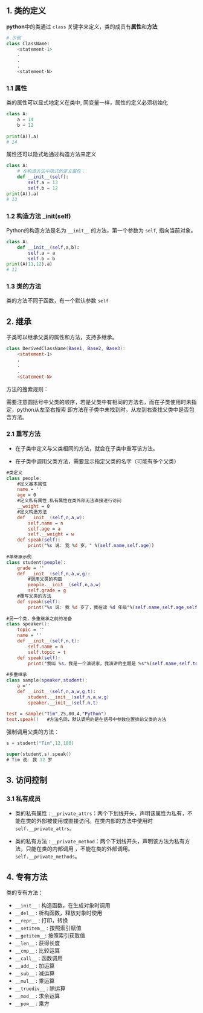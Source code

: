 ## 1. 类的定义
**python**中的类通过 `class` 关键字来定义，类的成员有**属性**和**方法**​
```python
# 示例
class ClassName: 
    <statement-1>
    .
    .
    .
    <statement-N> 
```
### 1.1 属性 
类的属性可以显式地定义在类中, 同变量一样，属性的定义必须初始化
```python
class A:
    a = 14
    b = 12
    
print(A().a)
# 14
```
属性还可以隐式地通过构造方法来定义
```python
class A:
    # 在构造方法中隐式的定义属性：
    def __init__(self):
        self.a = 13
        self.b = 12
print(A().a)
# 13
```
### 1.2 构造方法 ___init__(self)
Python的构造方法是名为 `__init__` 的方法，第一个参数为 `self`, 指向当前对象。
```python
class A:
    def __init__(self,a,b):
        self.a = a
        self.b = b
print(A(11,12).a)
# 11
```

### 1.3 类的方法

类的方法不同于函数，有一个默认参数 `self`

## 2. 继承

子类可以继承父类的属性和方法，支持多继承。

```swift
class DerivedClassName(Base1, Base2, Base3):
    <statement-1>
    .
    .
    .
    <statement-N>
```

方法的搜索规则：

需要注意圆括号中父类的顺序，若是父类中有相同的方法名，而在子类使用时未指定，python从左至右搜索 即方法在子类中未找到时，从左到右查找父类中是否包含方法。

### 2.1 重写方法

- 在子类中定义与父类相同的方法，就会在子类中重写该方法。

- 在子类中调用父类方法，需要显示指定父类的名字（可能有多个父类）

```swift
#类定义
class people:
    #定义基本属性
    name = ''
    age = 0
    #定义私有属性,私有属性在类外部无法直接进行访问
    __weight = 0
    #定义构造方法
    def __init__(self,n,a,w):
        self.name = n
        self.age = a
        self.__weight = w
    def speak(self):
        print("%s 说: 我 %d 岁。" %(self.name,self.age))
 
#单继承示例
class student(people):
    grade = ''
    def __init__(self,n,a,w,g):
        #调用父类的构函
        people.__init__(self,n,a,w)
        self.grade = g
    #覆写父类的方法
    def speak(self):
        print("%s 说: 我 %d 岁了，我在读 %d 年级"%(self.name,self.age,self.grade))
 
#另一个类，多重继承之前的准备
class speaker():
    topic = ''
    name = ''
    def __init__(self,n,t):
        self.name = n
        self.topic = t
    def speak(self):
        print("我叫 %s，我是一个演说家，我演讲的主题是 %s"%(self.name,self.topic))
 
#多重继承
class sample(speaker,student):
    a =''
    def __init__(self,n,a,w,g,t):
        student.__init__(self,n,a,w,g)
        speaker.__init__(self,n,t)
 
test = sample("Tim",25,80,4,"Python")
test.speak()   #方法名同，默认调用的是在括号中参数位置排前父类的方法
```

强制调用父类的方法：

```swift
s = student("Tim",12,180)

super(student,s).speak()
# Tim 说: 我 12 岁
```

## 3. 访问控制

### 3.1 私有成员

- 类的私有属性 : `__private_attrs`：两个下划线开头，声明该属性为私有，不能在类的外部被使用或直接访问。在类内部的方法中使用时 `self.__private_attrs`。

- 类的私有方法 : `__private_method`：两个下划线开头，声明该方法为私有方法，只能在类的内部调用 ，不能在类的外部调用。`self.__private_methods`。

## 4. 专有方法

类的专有方法：
-  `__init__` : 构造函数，在生成对象时调用
- `__del__` : 析构函数，释放对象时使用
- `__repr__` : 打印，转换
- `__setitem__` : 按照索引赋值
- `__getitem__`: 按照索引获取值
- `__len__` : 获得长度
- `__cmp__` : 比较运算
- `__call__` : 函数调用
- `__add__` : 加运算
- `__sub__` : 减运算
- `__mul__` : 乘运算
- `__truediv__` : 除运算
- `__mod__` : 求余运算
- `__pow__` : 乘方



​

​

